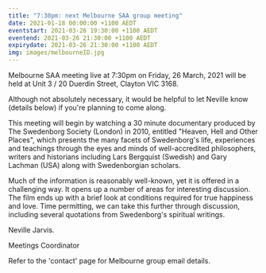 ```yaml
---
title: "7:30pm: next Melbourne SAA group meeting"
date: 2021-01-18 00:00:00 +1100 AEDT
eventstart: 2021-03-26 19:30:00 +1100 AEDT
eventend: 2021-03-26 21:30:00 +1100 AEDT
expirydate: 2021-03-26 21:30:00 +1100 AEDT
img: images/melbourneID.jpg
---
```


Melbourne SAA meeting live at 7:30pm on Friday, 26 March, 2021 will be held at Unit 3 / 20 Duerdin Street, Clayton VIC 3168.

Although not absolutely necessary, it would be helpful to let Neville know (details below) if you're planning to come along.

This meeting will begin by watching a 30 minute documentary produced by The Swedenborg Society (London) in 2010, entitled "Heaven, Hell and Other Places", which presents the many facets of Swedenborg's life, experiences and teachings through the eyes and minds of well-accredited philosophers, writers and historians including Lars Bergquist (Swedish) and Gary Lachman (USA) along with Swedenborgian scholars.

Much of the information is reasonably well-known, yet it is offered in a challenging way.  It opens up a number of areas for interesting discussion.  The film ends up with a brief look at conditions required for true happiness and love.  Time permitting, we can take this further through discussion, including several quotations from Swedenborg's spiritual writings.

Neville Jarvis.

Meetings Coordinator

Refer to the 'contact' page for Melbourne group email details.
